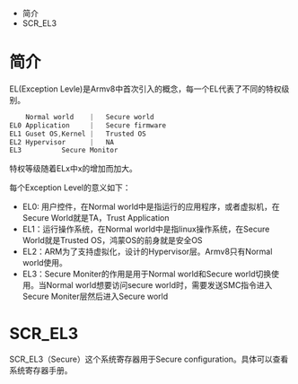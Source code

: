 + 简介
+ SCR_EL3

# 简介
EL(Exception Levle)是Armv8中首次引入的概念，每一个EL代表了不同的特权级别。

```C
    Normal world    |   Secure world
EL0 Application     |   Secure firmware
EL1 Guset OS,Kernel |   Trusted OS
EL2 Hypervisor      |   NA
EL3          Secure Monitor
```

特权等级随着ELx中x的增加而加大。

每个Exception Level的意义如下：
+ EL0: 用户控件，在Normal world中是指运行的应用程序，或者虚拟机，在Secure World就是TA，Trust Application
+ EL1：运行操作系统，在Normal world中是指linux操作系统，在Secure World就是Trusted OS，鸿蒙OS的前身就是安全OS
+ EL2：ARM为了支持虚拟化，设计的Hypervisor层。Armv8只有Normal world使用。
+ EL3：Secure Moniter的作用是用于Normal world和Secure world切换使用。当Normal world想要访问secure world时，需要发送SMC指令进入Secure Moniter层然后进入Secure world

# SCR_EL3
SCR_EL3（Secure）这个系统寄存器用于Secure configuration。具体可以查看系统寄存器手册。

